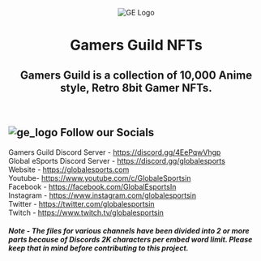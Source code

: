 <p align="center">
<img src="https://cdn.discordapp.com/attachments/923419078885003314/923455851509989406/1500x500.png" alt="GE Logo">
<h1 align="center">Gamers Guild NFTs</h1>
<h2 align="center"> Gamers Guild is a collection of 10,000 Anime style, Retro 8bit Gamer NFTs.</h2>
</p> 
<br>

## ![ge_logo](https://cdn.discordapp.com/emojis/923095675942613002.png?size=24) Follow our Socials
Gamers Guild Discord Server -  https://discord.gg/4EePqwVhgp<br>Global eSports Discord Server - https://discord.gg/globalesports <br>Website - https://globalesports.com <br> Youtube- https://www.youtube.com/c/GlobaleSportsin<br>Facebook -  https://facebook.com/GlobalEsportsIn<br>Instagram - https://www.instagram.com/globalesportsin<br>Twitter - https://twitter.com/globalesportsin<br>Twitch - https://www.twitch.tv/globalesportsin

<h5> Note - The files for various channels have been divided into 2 or more parts because of Discords 2K characters per embed word limit. Please keep that in mind before contributing to this project.</h5>